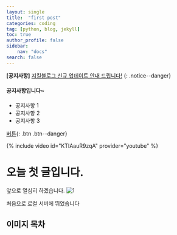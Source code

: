 ```yaml
---
layout: single
title:  "first post"
categories: coding
tag: [python, blog, jekyll]
toc: true
author_profile: false
sidebar:
    nav: "docs"
search: false
---
```


**[공지사항]** [지킬블로그 신규 업데이트 안내 드립니다!](https://youngshinn.github.io/categories/)
{: .notice--danger}
<div class='notice--success'>
 <h4>공지사항입니다~ </h4>
 <ul>
    <li>공지사항 1</li>
    <li>공지사항 2</li>
    <li>공지사항 3</li>
</ul>
</div>

[버튼](https://google.com){: .btn .btn--danger}

{% include video id="KTIAauR9zqA" provider="youtube" %}

# 오늘 첫 글입니다. 
앞으로 열심히 하겠습니다.	![1](../images/2025-01-26-first/1.png)

처음으로 로컬 서버에 뛰었습니다

## 이미지 목차 
